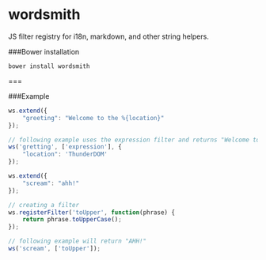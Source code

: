 wordsmith
=========
JS filter registry for i18n, markdown, and other string helpers.

###Bower installation
```
bower install wordsmith
```
===

###Example

```javascript
ws.extend({
    "greeting": "Welcome to the %{location}"
});

// following example uses the expression filter and returns "Welcome to the ThunderDOM"
ws('gretting', ['expression'], {
    "location": 'ThunderDOM'
});
```

```javascript
ws.extend({
    "scream": "ahh!"
});

// creating a filter
ws.registerFilter('toUpper', function(phrase) {
    return phrase.toUpperCase();
});

// following example will return "AHH!"
ws('scream', ['toUpper']);
```
